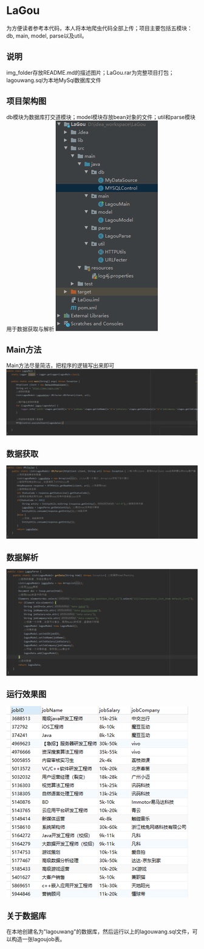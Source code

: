 # LaGou
为方便读者参考本代码，本人将本地爬虫代码全部上传；项目主要包括五模块：db, main, model, parse以及util。

## 说明
img_folder存放README.md的描述图片；LaGou.rar为完整项目打包；lagouwang.sql为本地MySql数据库文件
## 项目架构图
db模块为数据库打交道模块；model模块存放bean对象的文件；util和parse模块用于数据获取与解析
![Image test](https://raw.githubusercontent.com/shaoyucao/LaGou/master/img_folder/%E9%A1%B9%E7%9B%AE%E6%9E%B6%E6%9E%84%E5%9B%BE.png)
## Main方法
Main方法尽量简洁，把程序的逻辑写出来即可
![Image test](https://raw.githubusercontent.com/shaoyucao/LaGou/master/img_folder/Main%E6%96%B9%E6%B3%95%E4%BB%A3%E7%A0%81.png)
## 数据获取
![Image test](https://raw.githubusercontent.com/shaoyucao/LaGou/master/img_folder/URLFecter.png)
## 数据解析
![Image test](https://raw.githubusercontent.com/shaoyucao/LaGou/master/img_folder/LagouParse.png)
## 运行效果图
![Image test](https://raw.githubusercontent.com/shaoyucao/LaGou/master/img_folder/%E6%95%B0%E6%8D%AE%E5%BA%93%E5%9B%BE.png)
## 关于数据库
在本地创建名为"lagouwang"的数据库，然后运行以上的lagouwang.sql文件，可以构造一张lagoujob表。